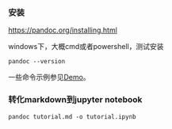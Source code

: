 ### 安装

https://pandoc.org/installing.html

windows下，大概cmd或者powershell，测试安装

~~~shell
pandoc --version
~~~

一些命令示例参见[Demo](https://pandoc.org/demos.html)。

### 转化markdown到jupyter notebook

~~~shell
pandoc tutorial.md -o tutorial.ipynb
~~~

